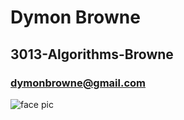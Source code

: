 

# Dymon Browne 
## 3013-Algorithms-Browne
### dymonbrowne@gmail.com

![face pic](https://user-images.githubusercontent.com/70247507/105450630-7f663880-5c40-11eb-8bf6-d783e772424e.jpeg)
